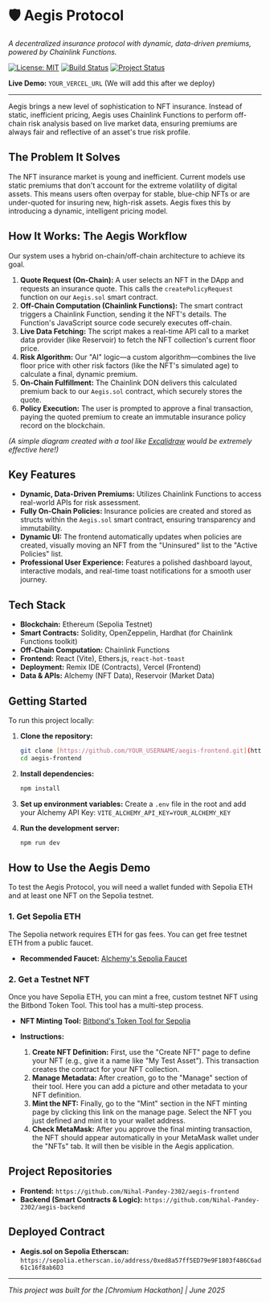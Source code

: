 # 🛡️ Aegis Protocol

*A decentralized insurance protocol with dynamic, data-driven premiums, powered by Chainlink Functions.*

[![License: MIT](https://img.shields.io/badge/License-MIT-yellow.svg)](https://opensource.org/licenses/MIT)
[![Build Status](https://img.shields.io/badge/Build-Passing-brightgreen)](https://github.com/YOUR_USERNAME/aegis-frontend)
[![Project Status](https://img.shields.io/badge/Status-Feature_Complete-blue)](https://github.com/YOUR_USERNAME/aegis-frontend)

**Live Demo:** `YOUR_VERCEL_URL` (We will add this after we deploy)

---

Aegis brings a new level of sophistication to NFT insurance. Instead of static, inefficient pricing, Aegis uses Chainlink Functions to perform off-chain risk analysis based on live market data, ensuring premiums are always fair and reflective of an asset's true risk profile.

## The Problem It Solves

The NFT insurance market is young and inefficient. Current models use static premiums that don't account for the extreme volatility of digital assets. This means users often overpay for stable, blue-chip NFTs or are under-quoted for insuring new, high-risk assets. Aegis fixes this by introducing a dynamic, intelligent pricing model.

## How It Works: The Aegis Workflow

Our system uses a hybrid on-chain/off-chain architecture to achieve its goal.

1. **Quote Request (On-Chain):** A user selects an NFT in the DApp and requests an insurance quote. This calls the `createPolicyRequest` function on our `Aegis.sol` smart contract.
2. **Off-Chain Computation (Chainlink Functions):** The smart contract triggers a Chainlink Function, sending it the NFT's details. The Function's JavaScript source code securely executes off-chain.
3. **Live Data Fetching:** The script makes a real-time API call to a market data provider (like Reservoir) to fetch the NFT collection's current floor price.
4. **Risk Algorithm:** Our "AI" logic—a custom algorithm—combines the live floor price with other risk factors (like the NFT's simulated age) to calculate a final, dynamic premium.
5. **On-Chain Fulfillment:** The Chainlink DON delivers this calculated premium back to our `Aegis.sol` contract, which securely stores the quote.
6. **Policy Execution:** The user is prompted to approve a final transaction, paying the quoted premium to create an immutable insurance policy record on the blockchain.

*(A simple diagram created with a tool like [Excalidraw](https://excalidraw.com/) would be extremely effective here!)*

## Key Features

* **Dynamic, Data-Driven Premiums:** Utilizes Chainlink Functions to access real-world APIs for risk assessment.
* **Fully On-Chain Policies:** Insurance policies are created and stored as structs within the `Aegis.sol` smart contract, ensuring transparency and immutability.
* **Dynamic UI:** The frontend automatically updates when policies are created, visually moving an NFT from the "Uninsured" list to the "Active Policies" list.
* **Professional User Experience:** Features a polished dashboard layout, interactive modals, and real-time toast notifications for a smooth user journey.

## Tech Stack

* **Blockchain:** Ethereum (Sepolia Testnet)
* **Smart Contracts:** Solidity, OpenZeppelin, Hardhat (for Chainlink Functions toolkit)
* **Off-Chain Computation:** Chainlink Functions
* **Frontend:** React (Vite), Ethers.js, `react-hot-toast`
* **Deployment:** Remix IDE (Contracts), Vercel (Frontend)
* **Data & APIs:** Alchemy (NFT Data), Reservoir (Market Data)

## Getting Started

To run this project locally:

1. **Clone the repository:**

    ```bash
    git clone [https://github.com/YOUR_USERNAME/aegis-frontend.git](https://github.com/YOUR_USERNAME/aegis-frontend.git)
    cd aegis-frontend
    ```

2. **Install dependencies:**

    ```bash
    npm install
    ```

3. **Set up environment variables:**
    Create a `.env` file in the root and add your Alchemy API Key:
    `VITE_ALCHEMY_API_KEY=YOUR_ALCHEMY_KEY`
4. **Run the development server:**

    ```bash
    npm run dev
    ```

## How to Use the Aegis Demo

To test the Aegis Protocol, you will need a wallet funded with Sepolia ETH and at least one NFT on the Sepolia testnet.

### 1. Get Sepolia ETH

The Sepolia network requires ETH for gas fees. You can get free testnet ETH from a public faucet.

* **Recommended Faucet:** [Alchemy's Sepolia Faucet](https://www.alchemy.com/faucets/ethereum-sepolia)

### 2. Get a Testnet NFT

Once you have Sepolia ETH, you can mint a free, custom testnet NFT using the Bitbond Token Tool. This tool has a multi-step process.

* **NFT Minting Tool:** [Bitbond's Token Tool for Sepolia](https://tokentool.bitbond.com/create-nft/ethereum-sepolia)

* **Instructions:**
    1. **Create NFT Definition:** First, use the "Create NFT" page to define your NFT (e.g., give it a name like "My Test Asset"). This transaction creates the contract for your NFT collection.
    2. **Manage Metadata:** After creation, go to the "Manage" section of their tool. Here you can add a picture and other metadata to your NFT definition.
    3. **Mint the NFT:** Finally, go to the "Mint" section in the NFT minting page by clicking this link on the manage page. Select the NFT you just defined and mint it to your wallet address.
    4. **Check MetaMask:** After you approve the final minting transaction, the NFT should appear automatically in your MetaMask wallet under the "NFTs" tab. It will then be visible in the Aegis application.

## Project Repositories

* **Frontend:** `https://github.com/Nihal-Pandey-2302/aegis-frontend`
* **Backend (Smart Contracts & Logic):** `https://github.com/Nihal-Pandey-2302/aegis-backend`

## Deployed Contract

* **Aegis.sol on Sepolia Etherscan:**
    `https://sepolia.etherscan.io/address/0xed8a57ff5ED79e9F1803f486C6ad61c16f8ab6D3`

---
*This project was built for the [Chromium Hackathon] | June 2025*


